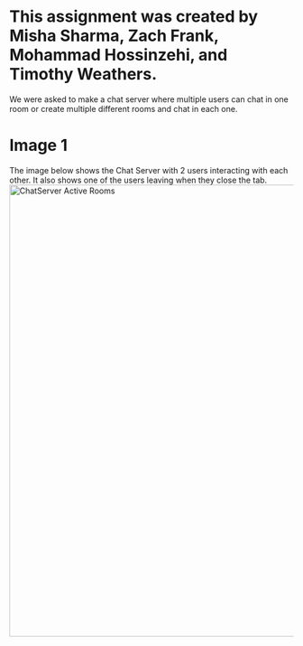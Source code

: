 # This assignment was created by Misha Sharma, Zach Frank, Mohammad Hossinzehi, and Timothy Weathers. 

We were asked to make a chat server where multiple users can chat in one room or create multiple different rooms and chat in each one. 

# Image 1
The image below shows the Chat Server with 2 users interacting with each other. It also shows one of the users leaving when they close the tab. 
<img width="800" alt="ChatServer Active Rooms" src="https://github.com/mishasharmaa/ChatServer/assets/148586686/71ac520c-f23e-4bcc-9edf-cb34e4166e5a">


